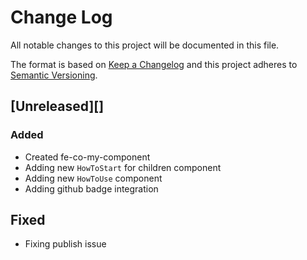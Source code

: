 # Change Log
All notable changes to this project will be documented in this file.

The format is based on [Keep a Changelog](http://keepachangelog.com/)
and this project adheres to [Semantic Versioning](http://semver.org/).

## [Unreleased][]
### Added
- Created fe-co-my-component
- Adding new `HowToStart` for children component
- Adding new `HowToUse` component
- Adding github badge integration

## Fixed
- Fixing publish issue

